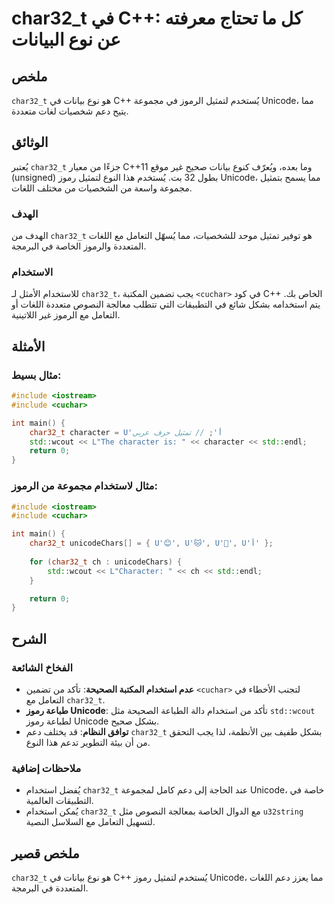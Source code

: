 <!--
Meta Description: # char32_t في C++: كل ما تحتاج معرفته عن نوع البيانات ## ملخص `char32_t` هو نوع بيانات في C++ يُستخدم لتمثيل الرموز في مجموعة Unicode، مما يتيح دعم شخ...
Meta Keywords: char32_t, unicode, std, مما, دعم
-->

# char32_t في C++: كل ما تحتاج معرفته عن نوع البيانات

## ملخص
`char32_t` هو نوع بيانات في C++ يُستخدم لتمثيل الرموز في مجموعة Unicode، مما يتيح دعم شخصيات لغات متعددة.

## الوثائق
يُعتبر `char32_t` جزءًا من معيار C++11 وما بعده، ويُعرّف كنوع بيانات صحيح غير موقع (unsigned) بطول 32 بت. يُستخدم هذا النوع لتمثيل رموز Unicode، مما يسمح بتمثيل مجموعة واسعة من الشخصيات من مختلف اللغات.

### الهدف
الهدف من `char32_t` هو توفير تمثيل موحد للشخصيات، مما يُسهّل التعامل مع اللغات المتعددة والرموز الخاصة في البرمجة.

### الاستخدام
للاستخدام الأمثل لـ `char32_t`، يجب تضمين المكتبة `<cuchar>` في كود C++ الخاص بك. يتم استخدامه بشكل شائع في التطبيقات التي تتطلب معالجة النصوص متعددة اللغات أو التعامل مع الرموز غير اللاتينية.

## الأمثلة
### مثال بسيط:
```cpp
#include <iostream>
#include <cuchar>

int main() {
    char32_t character = U'أ'; // تمثيل حرف عربي
    std::wcout << L"The character is: " << character << std::endl;
    return 0;
}
```

### مثال لاستخدام مجموعة من الرموز:
```cpp
#include <iostream>
#include <cuchar>

int main() {
    char32_t unicodeChars[] = { U'😊', U'🐱', U'🍎', U'أ' };
    
    for (char32_t ch : unicodeChars) {
        std::wcout << L"Character: " << ch << std::endl;
    }

    return 0;
}
```

## الشرح
### الفخاخ الشائعة
- **عدم استخدام المكتبة الصحيحة**: تأكد من تضمين `<cuchar>` لتجنب الأخطاء في التعامل مع `char32_t`.
- **طباعة رموز Unicode**: تأكد من استخدام دالة الطباعة الصحيحة مثل `std::wcout` لطباعة رموز Unicode بشكل صحيح.
- **توافق النظام**: قد يختلف دعم `char32_t` بشكل طفيف بين الأنظمة، لذا يجب التحقق من أن بيئة التطوير تدعم هذا النوع.

### ملاحظات إضافية
- يُفضل استخدام `char32_t` عند الحاجة إلى دعم كامل لمجموعة Unicode، خاصة في التطبيقات العالمية.
- يُمكن استخدام `char32_t` مع الدوال الخاصة بمعالجة النصوص مثل `u32string` لتسهيل التعامل مع السلاسل النصية.

## ملخص قصير
`char32_t` هو نوع بيانات في C++ يُستخدم لتمثيل رموز Unicode، مما يعزز دعم اللغات المتعددة في البرمجة.